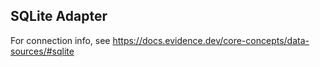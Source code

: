 ## SQLite Adapter

For connection info, see https://docs.evidence.dev/core-concepts/data-sources/#sqlite
